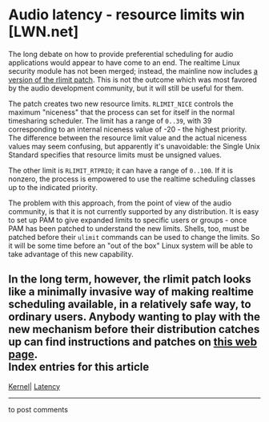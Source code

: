 # Audio latency - resource limits win [LWN.net]

The long debate on how to provide preferential scheduling for audio applications would appear to have come to an end. The realtime Linux security module has not been merged; instead, the mainline now includes [a version of the rlimit patch](/Articles/134467/). This is not the outcome which was most favored by the audio development community, but it will still be useful for them. 

The patch creates two new resource limits. `RLIMIT_NICE` controls the maximum "niceness" that the process can set for itself in the normal timesharing scheduler. The limit has a range of `0..39`, with 39 corresponding to an internal niceness value of -20 - the highest priority. The difference between the resource limit value and the actual niceness values may seem confusing, but apparently it's unavoidable: the Single Unix Standard specifies that resource limits must be unsigned values. 

The other limit is `RLIMIT_RTPRIO`; it can have a range of `0..100`. If it is nonzero, the process is empowered to use the realtime scheduling classes up to the indicated priority. 

The problem with this approach, from the point of view of the audio community, is that it is not currently supported by any distribution. It is easy to set up PAM to give expanded limits to specific users or groups - once PAM has been patched to understand the new limits. Shells, too, must be patched before their `ulimit` commands can be used to change the limits. So it will be some time before an "out of the box" Linux system will be able to take advantage of this new capability. 

In the long term, however, the rlimit patch looks like a minimally invasive way of making realtime scheduling available, in a relatively safe way, to ordinary users. Anybody wanting to play with the new mechanism before their distribution catches up can find instructions and patches on [this web page](http://www.steamballoon.com/wiki/Rlimits).  
Index entries for this article  
---  
[Kernel](/Kernel/Index)| [Latency](/Kernel/Index#Latency)  
  


* * *

to post comments 

